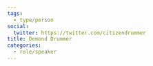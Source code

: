 ```yaml
---
tags:
  - type/person
social:
  twitter: https://twitter.com/citizendrummer
title: Demond Drummer
categories:
  - role/speaker
---
```


